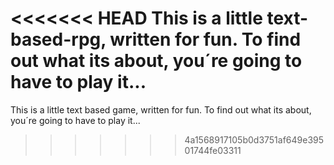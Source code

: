 <<<<<<< HEAD
This is a little text-based-rpg, written for fun. To find out what its about, you´re going to have to play it...
=======
This is a little text based game, written for fun. To find out what its about, you´re going to have to play it...
>>>>>>> 4a1568917105b0d3751af649e39501744fe03311
